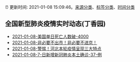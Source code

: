 :alarm_clock: 更新时间: 2021-01-08 15:09:46。[来源分类](../README.md)、[标签分类](../TAGS.md)、[时间分类](../TIMELINE.md)

## 全国新型肺炎疫情实时动态(丁香园)




- [2021-01-08-美国单日死亡人数破-4000](http://app.cctv.com/special/cportal/detail/arti/index.html?id=ArtiTLNPqyuKP5Kwq4e6WB8r210108&isfromapp=1) 
- [2021-01-08-非必要不出市！非必要不进京！](http://app.cctv.com/special/cportal/detail/arti/index.html?id=ArtidF3bzNaajtBFKguGyMRP210108&isfromapp=1) 
- [2021-01-08-警惕！河北本轮疫情呈现三大特点](http://app.cctv.com/special/cportal/detail/arti/index.html?id=ArtiVdN7kh20zaJOnh8f0lyk210108&isfromapp=1) 
- [2021-01-08-7-日新增新冠肺炎本土确诊-37-例](http://app.cctv.com/special/cportal/detail/arti/index.html?id=ArtiPGAPwbhpN7DFyGNPBoBN210108&isfromapp=1) 